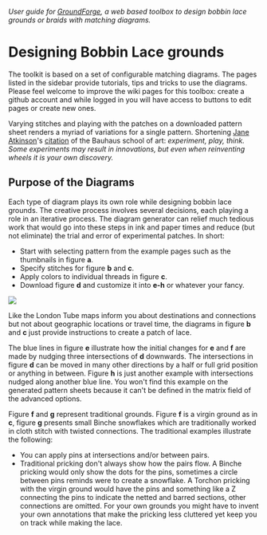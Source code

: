 _User guide for [GroundForge], a web based toolbox to design bobbin lace grounds or braids with matching diagrams._

Designing Bobbin Lace grounds
=============================

The toolkit is based on a set of configurable matching diagrams. The pages listed in the sidebar provide tutorials, tips and tricks to use the diagrams. Please feel welcome to improve the wiki pages for this toolbox: create a github account and while logged in you will have access to buttons to edit pages or create new ones.

Varying stitches and playing with the patches on a downloaded pattern sheet renders a myriad of variations for a single pattern. Shortening [Jane Atkinson]'s [citation] of the Bauhaus school of art: _experiment, play, think. Some experiments may result in innovations, but even when reinventing wheels it is your own discovery._

[GroundForge]: https://d-bl.github.io/GroundForge/
[Jane Atkinson]: http://www.contemporarylace.com/
[citation]: https://raw.githubusercontent.com/wiki/d-bl/GroundForge/images/bauhaus.png


Purpose of the Diagrams
-----------------------

Each type of diagram plays its own role while designing bobbin lace grounds. The creative process involves several decisions, each playing a role in an iterative process.
The diagram generator can relief much tedious work that would go into these steps in ink and paper times and reduce (but not eliminate) the trial and error of experimental patches. In short:

* Start with selecting pattern from the example pages such as the thumbnails in figure **a**.
* Specify stitches for figure **b** and **c**.
* Apply colors to individual threads in figure **c**.
* Download figure **d** and customize it into **e-h** or whatever your fancy.

![](https://raw.githubusercontent.com/wiki/d-bl/GroundForge/images/intro.png)

Like the London Tube maps inform you about destinations and connections but not about geographic locations or travel time, the diagrams in figure **b** and **c** just provide instructions to create a patch of lace. 

The blue lines in figure **e** illustrate how the initial changes for **e** and **f** are made by nudging three intersections of **d** downwards. The intersections in figure **d** can be moved in many other directions by a half or full grid position or anything in between. Figure **h** is just another example with intersections nudged along another blue line. You won't find this example on the generated pattern sheets because it can't be defined in the matrix field of the advanced options.

Figure **f** and **g** represent traditional grounds. Figure **f** is a virgin ground as in **c**, figure **g** presents small Binche snowflakes which are traditionally worked in cloth stitch with twisted connections. The traditional examples illustrate the following:

* You can apply pins at intersections and/or between pairs.
* Traditional pricking don't always show how the pairs flow. A Binche pricking would only show the dots for the pins, sometimes a circle between pins reminds were to create a snowflake. A Torchon pricking with the virgin ground would have the pins and something like a Z connecting the pins to indicate the netted and barred sections, other connections are omitted. For your own grounds you might have to invent your own annotations that make the pricking less cluttered yet keep you on track while making the lace.
